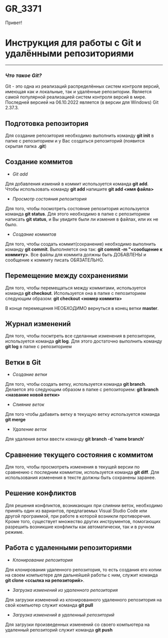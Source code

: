 # GR_3371
Привет!
# **Инструкция для работы с Git и удалёнными репозиториями**
---
### ***Что такое Git?***
Git - это одна из реализаций распределённых систем контроля версий, имеющая как и локальные, так и удалённые репозитории. Является самой популярной реализацией систем контроля версий в мире. Последней версией на 06.10.2022 является (в версии для Windows) Git 2.37.3.

## **Подготовка репозитория**
Для создание репозитория необходимо выполнить команду **git init** в папке с репозиторием и у Вас создаться репозиторий (появится скрытая папка **.git**)

## **Создание коммитов**
* *Git add*

Для добавления измений в коммит используется команда **git add**. Чтобы использовать команду **git add** напишите **git add <имя файла>**

* *Просмотр состояния репозитория*

Для того, чтобы посмотреть состояние репозитория используется команда **git status**. Для этого необходимо в папке с репозиторием написать **git status**, и Вы увидите были ли измения в файлах, или их не было.

* *Создание коммитов*

Для того, чтобы создать коммит(сохранение) необходимо выполнить команду **git commit**. Выполняется она так: **git commit -m "<сообщение к коммиту>**. Все файлы для коммита должны быть ДОБАВЛЕНЫ и сообщение к коммиту писать ОБЯЗАТЕЛЬНО.

## **Перемещение между сохранениями**
Для того, чтобы перемещаться между коммитами, используется команда **git checkout**. Используется она в папке с пепозиторием следующим образом: **git checkout <номер коммита>**

В конце перемещения НЕОБХОДИМО вернуться в конец ветки **master**.

## **Журнал изменений**
Для того, чтобы посмтреть все сделанные изменения в репозитории, используется команда **git log**. Для этого достаточно выполнить команду **git log** в папке с репозиторием

## **Ветки в Git**
* *Создание ветки*

Для того, чтобы создать ветку, используется команда **git branch**. Делается это следующим образом в папке с репозиторием: **git branch <название новой ветки>**

* *Слияние веток*

Для того чтобы дабавить ветку в текущую ветку используется команда **git merge**

* *Удаление веток*

Для удаления ветки ввести команду **git branch -d 'name branch'**

## **Сравнение текущего состояния с коммитом**
Для того, чтобы просмотреть изменения в текущей версии по сравнению с последним коммитом, используется команда **git diff**. Для использования изменения в тексте должны быть сохранены заранее.

## **Решение конфликтов**
Для решения конфликтов, возникающих при слиянии веток, необходимо принять один из вариантов, предлагаемых Visual Studio Code или другой программой, при работе в которой возникли противоречия. Кроме того, существует множество других инструментов, помогающих разрешить возникшие конфликты как автоматически, так и в ручном режиме.

## **Работа с удаленными репозиториями**
* *Клонирование репозитория*

Для клонирования удаленного репозитория, то есть создания его копии на своем компьютере для дальнейшей работы с ним, служит команда **git clone <ссылка на репозиторий>**.

* *Загрузка изменений из удаленного репозитория*

Для загрузки изменений из клонированного удаленного репозитория на свой компьютер служит команда **git pull**

* *Загрузка изменений в удаленный репозиторий* 

Для загрузки произведенных изменений со своего компьютера на удаленный репозиторий служит команда **git push**
